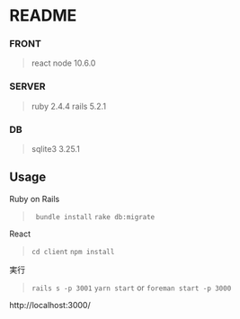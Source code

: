 # README

### FRONT
> react
> node 10.6.0
       
### SERVER
> ruby 2.4.4
> rails 5.2.1
        
### DB
> sqlite3 3.25.1
        
## Usage
Ruby on Rails
> ` bundle install`
> `rake db:migrate`

React
> `cd client`
> `npm install`

実行
> `rails s -p 3001`
> `yarn start`
or
> `foreman start -p 3000`

http://localhost:3000/

